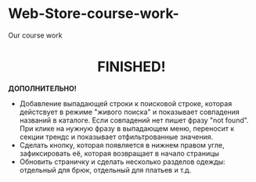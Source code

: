 # Web-Store-course-work-
Our course work

<h1 align='center'>FINISHED!</h1>

**ДОПОЛНИТЕЛЬНО!**

+ Добавление выпадающей строки к поисковой строке, которая дейстсвует в режиме "живого поиска" и показывает совпадения названий в каталоге. Если совпадений нет пишет фразу "not found". При клике на нужную фразу в выпадающем меню, переносит к секции трендс и показывает отфильтрованные значения.
+ Сделать кнопку, которая появляется в нижнем правом угле, зафиксировать её, которая возвращает в начало страницы
+ Обновить страничку и сделать несколько разделов одежды: отдельный для брюк, отдельный для платьев и т.д.

